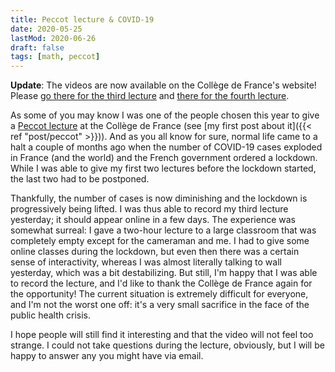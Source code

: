 ```yaml
---
title: Peccot lecture & COVID-19
date: 2020-05-25
lastMod: 2020-06-26
draft: false
tags: [math, peccot]
---
```


**Update**: The videos are now available on the Collège de France's website! Please [go there for the third lecture](https://www.college-de-france.fr/site/cours-peccot/guestlecturer-2020-05-25-11h00.htm) and [there for the fourth lecture](https://www.college-de-france.fr/site/cours-peccot/guestlecturer-2020-05-28-11h00.htm).

As some of you may know I was one of the people chosen this year to give a [Peccot lecture](https://idrissi.eu/en/class/peccot/) at the Collège de France (see [my first post about it]({{< ref "post/peccot" >}})).
And as you all know for sure, normal life came to a halt a couple of months ago when the number of COVID-19 cases exploded in France (and the world) and the French government ordered a lockdown.
While I was able to give my first two lectures before the lockdown started, the last two had to be postponed.

Thankfully, the number of cases is now diminishing and the lockdown is progressively being lifted.
I was thus able to record my third lecture yesterday; it should appear online in a few days.
The experience was somewhat surreal: I gave a two-hour lecture to a large classroom that was completely empty except for the cameraman and me.
I had to give some online classes during the lockdown, but even then there was a certain sense of interactivity, whereas I was almost literally talking to wall yesterday, which was a bit destabilizing.
But still, I'm happy that I was able to record the lecture, and I'd like to thank the Collège de France again for the opportunity!
The current situation is extremely difficult for everyone, and I'm not the worst one off: it's a very small sacrifice in the face of the public health crisis.

I hope people will still find it interesting and that the video will not feel too strange.
I could not take questions during the lecture, obviously, but I will be happy to answer any you might have via email.

<!--more-->
